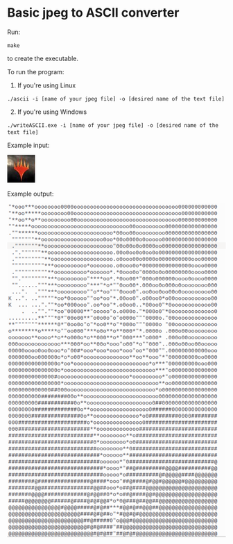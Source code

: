 # Basic jpeg to ASCII converter

Run:
```
make
```
to create the executable.

To run the program:
1. If you're using Linux
```
./ascii -i [name of your jpeg file] -o [desired name of the text file]
```
2. If you're using Windows
```
./writeASCII.exe -i [name of your jpeg file] -o [desired name of the text file]
```

Example input:

![MTG icon](https://github.com/s24306/C/blob/master/Img-to-ASCII-art/icon.jpg?raw=true)

Example output:

![ASCII MTG icon](https://github.com/s24306/C/blob/master/Img-to-ASCII-art/ASCIIicon.png?raw=true)
